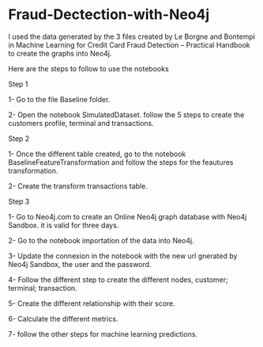 # Fraud-Dectection-with-Neo4j
I used the data generated by the 3 files created by Le Borgne and Bontempi in Machine Learning for Credit Card Fraud Detection – Practical  Handbook to create the graphs into Neo4j.

Here are the steps to follow to use the notebooks

Step 1

1- Go to the file Baseline folder.

2- Open the notebook SimulatedDataset. follow the 5 steps to create the customers profile, terminal and transactions.

Step 2

1- Once the different table created, go to the notebook BaselineFeatureTransformation and follow the steps for the feautures transformation.

2- Create the transform transactions table.


Step 3

1- Go to Neo4j.com to create an Online Neo4j graph database with Neo4j Sandbox. it is valid for three days.

2- Go to the notebook importation of the data into Neo4j.

3- Update the connexion in the notebook with the new url gnerated by Neo4j Sandbox, the user and the password.

4- Follow the different step to create the different nodes, customer; terminal; transaction.

5- Create the different relationship with their score.

6- Calculate the different metrics.

7- follow the other steps for machine learning predictions.


